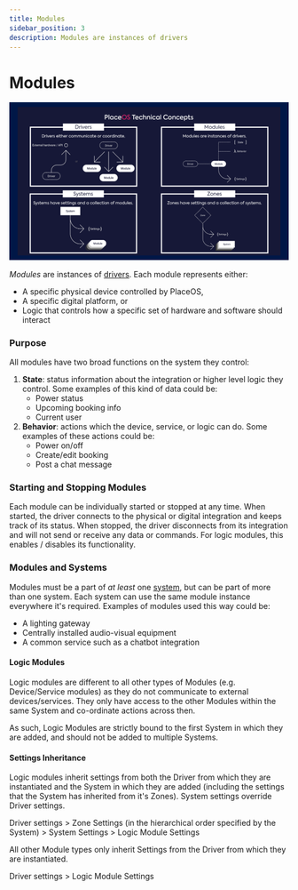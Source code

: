 ```yaml
---
title: Modules
sidebar_position: 3
description: Modules are instances of drivers
---
```


# Modules

![](<../../.gitbook/assets/Jon's general slide deck.png>)

_Modules_ are instances of [drivers](drivers.md). Each module represents either:

* A specific physical device controlled by PlaceOS,
* A specific digital platform, or
* Logic that controls how a specific set of hardware and software should interact

### Purpose

All modules have two broad functions on the system they control:

1. **State**: status information about the integration or higher level logic they control. Some examples of this kind of data could be:
   * Power status
   * Upcoming booking info
   * Current user
2. **Behavior**: actions which the device, service, or logic can do. Some examples of these actions could be:
   * Power on/off
   * Create/edit booking
   * Post a chat message

### Starting and Stopping Modules

Each module can be individually started or stopped at any time. When started, the driver connects to the physical or digital integration and keeps track of its status. When stopped, the driver disconnects from its integration and will not send or receive any data or commands. For logic modules, this enables / disables its functionality.

### Modules and Systems

Modules must be a part of _at least_ one [system](systems.md), but can be part of more than one system. Each system can use the same module instance everywhere it's required. Examples of modules used this way could be:

* A lighting gateway
* Centrally installed audio-visual equipment
* A common service such as a chatbot integration

#### Logic Modules

Logic modules are different to all other types of Modules (e.g. Device/Service modules) as they do not communicate to external devices/services. They only have access to the other Modules within the same System and co-ordinate actions across then.

As such, Logic Modules are strictly bound to the first System in which they are added, and should not be added to multiple Systems.

#### Settings Inheritance

Logic modules inherit settings from both the Driver from which they are instantiated and the System in which they are added (including the settings that the System has inherited from it's Zones). System settings override Driver settings.

&#x20;   Driver settings > Zone Settings (in the hierarchical order specified by the System) > System Settings > Logic Module Settings

All other Module types only inherit Settings from the Driver from which they are instantiated.

&#x20;   Driver settings > Logic Module Settings
